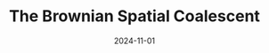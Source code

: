 ---
title: "The Brownian Spatial Coalescent"
date: 2024-11-01
authors: "P. Koepernik"
venue: "arXiv"
paper-url: "https://arxiv.org/abs/2401.08557"
pdf-url: "https://arxiv.org/pdf/2401.08557"
talk-url: "https://youtu.be/aPlYiTs1ZRE"
layout: none
---